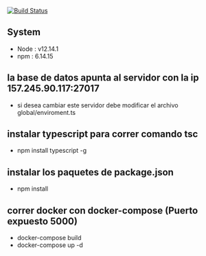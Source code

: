 [![Build Status](https://drone.smartworld.cl/api/badges/smartworld1/micro-tour-tours/status.svg)](https://drone.smartworld.cl/smartworld1/micro-tour-tours)

## System
- Node              : v12.14.1 
- npm               : 6.14.15


## la base de datos apunta al servidor con la ip 157.245.90.117:27017
- si desea cambiar este servidor debe modificar el archivo global/enviroment.ts

## instalar typescript para correr comando tsc 
- npm install typescript -g

## instalar los paquetes de package.json 
- npm install


## correr docker con docker-compose (Puerto expuesto 5000)
- docker-compose build
- docker-compose up -d




